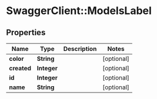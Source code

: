 # SwaggerClient::ModelsLabel

## Properties
Name | Type | Description | Notes
------------ | ------------- | ------------- | -------------
**color** | **String** |  | [optional] 
**created** | **Integer** |  | [optional] 
**id** | **Integer** |  | [optional] 
**name** | **String** |  | [optional] 



